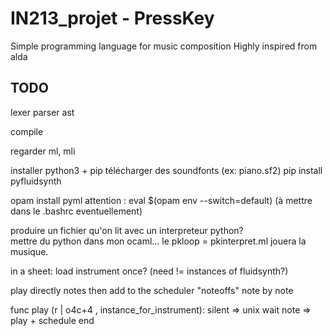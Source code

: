 # IN213_projet - PressKey
Simple programming language for music composition
Highly inspired from alda



## TODO

lexer
parser
ast

<!-- scoping -->
<!-- typing -->
compile

regarder ml, mli


installer python3 + pip
télécharger des soundfonts (ex: piano.sf2)
pip install pyfluidsynth

opam install pyml
attention : eval $(opam env --switch=default)
(à mettre dans le .bashrc eventuellement)

produire un fichier qu'on lit avec un interpreteur python?  
mettre du python dans mon ocaml...
le pkloop = pkinterpret.ml jouera la musique.

in a sheet:
    load instrument once? (need != instances of fluidsynth?)

play directly notes
then add to the scheduler "noteoffs" note by note

func play (r | o4c+4 , instance_for_instrument):
    silent => unix wait
    note => play + schedule end
